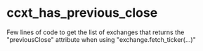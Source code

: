 # ccxt_has_previous_close
Few lines of code to get the list of exchanges that returns the "previousClose" attribute when using "exchange.fetch_ticker(...)"
